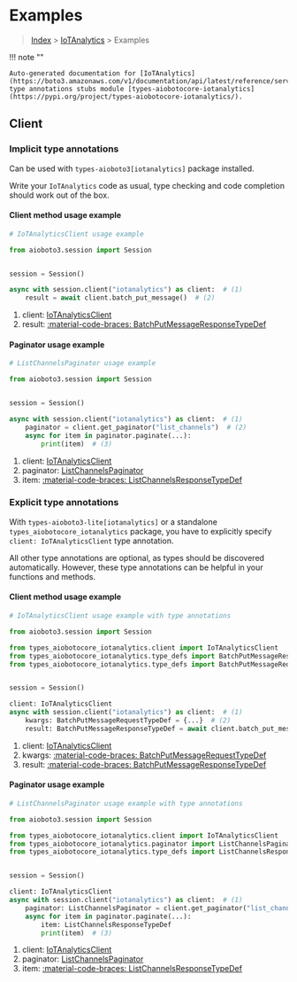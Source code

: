 # Examples

> [Index](../README.md) > [IoTAnalytics](./README.md) > Examples

!!! note ""

    Auto-generated documentation for [IoTAnalytics](https://boto3.amazonaws.com/v1/documentation/api/latest/reference/services/iotanalytics.html#iotanalytics)
    type annotations stubs module [types-aiobotocore-iotanalytics](https://pypi.org/project/types-aiobotocore-iotanalytics/).

## Client

### Implicit type annotations

Can be used with `types-aioboto3[iotanalytics]` package installed.

Write your `IoTAnalytics` code as usual,
type checking and code completion should work out of the box.



#### Client method usage example

```python
# IoTAnalyticsClient usage example

from aioboto3.session import Session


session = Session()

async with session.client("iotanalytics") as client:  # (1)
    result = await client.batch_put_message()  # (2)
```

1. client: [IoTAnalyticsClient](./client.md)
2. result: [:material-code-braces: BatchPutMessageResponseTypeDef](./type_defs.md#batchputmessageresponsetypedef)



#### Paginator usage example

```python
# ListChannelsPaginator usage example

from aioboto3.session import Session


session = Session()

async with session.client("iotanalytics") as client:  # (1)
    paginator = client.get_paginator("list_channels")  # (2)
    async for item in paginator.paginate(...):
        print(item)  # (3)
```

1. client: [IoTAnalyticsClient](./client.md)
2. paginator: [ListChannelsPaginator](./paginators.md#listchannelspaginator)
3. item: [:material-code-braces: ListChannelsResponseTypeDef](./type_defs.md#listchannelsresponsetypedef)




### Explicit type annotations

With `types-aioboto3-lite[iotanalytics]`
or a standalone `types_aiobotocore_iotanalytics` package, you have to explicitly specify
`client: IoTAnalyticsClient` type annotation.

All other type annotations are optional, as types should be discovered automatically.
However, these type annotations can be helpful in your functions and methods.


#### Client method usage example

```python
# IoTAnalyticsClient usage example with type annotations

from aioboto3.session import Session

from types_aiobotocore_iotanalytics.client import IoTAnalyticsClient
from types_aiobotocore_iotanalytics.type_defs import BatchPutMessageResponseTypeDef
from types_aiobotocore_iotanalytics.type_defs import BatchPutMessageRequestTypeDef


session = Session()

client: IoTAnalyticsClient
async with session.client("iotanalytics") as client:  # (1)
    kwargs: BatchPutMessageRequestTypeDef = {...}  # (2)
    result: BatchPutMessageResponseTypeDef = await client.batch_put_message(**kwargs)  # (3)
```

1. client: [IoTAnalyticsClient](./client.md)
2. kwargs: [:material-code-braces: BatchPutMessageRequestTypeDef](./type_defs.md#batchputmessagerequesttypedef)
3. result: [:material-code-braces: BatchPutMessageResponseTypeDef](./type_defs.md#batchputmessageresponsetypedef)



#### Paginator usage example

```python
# ListChannelsPaginator usage example with type annotations

from aioboto3.session import Session

from types_aiobotocore_iotanalytics.client import IoTAnalyticsClient
from types_aiobotocore_iotanalytics.paginator import ListChannelsPaginator
from types_aiobotocore_iotanalytics.type_defs import ListChannelsResponseTypeDef


session = Session()

client: IoTAnalyticsClient
async with session.client("iotanalytics") as client:  # (1)
    paginator: ListChannelsPaginator = client.get_paginator("list_channels")  # (2)
    async for item in paginator.paginate(...):
        item: ListChannelsResponseTypeDef
        print(item)  # (3)
```

1. client: [IoTAnalyticsClient](./client.md)
2. paginator: [ListChannelsPaginator](./paginators.md#listchannelspaginator)
3. item: [:material-code-braces: ListChannelsResponseTypeDef](./type_defs.md#listchannelsresponsetypedef)




